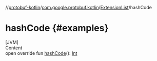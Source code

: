 //[protobuf-kotlin](/reference/kotlin/api-docs/)/[com.google.protobuf.kotlin](/reference/kotlin/api-docs/protobuf-kotlin/com.google.protobuf.kotlin/)/[ExtensionList]()/hashCode

# hashCode {#examples}

[JVM] \
Content \
open override fun [hashCode]()():
[Int](https://kotlinlang.org/api/latest/jvm/stdlib/kotlin/-int/index.html)
